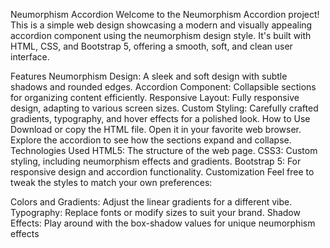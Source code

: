 Neumorphism Accordion
Welcome to the Neumorphism Accordion project! This is a simple web design showcasing a modern and visually appealing accordion component using the neumorphism design style. It's built with HTML, CSS, and Bootstrap 5, offering a smooth, soft, and clean user interface.

Features
Neumorphism Design: A sleek and soft design with subtle shadows and rounded edges.
Accordion Component: Collapsible sections for organizing content efficiently.
Responsive Layout: Fully responsive design, adapting to various screen sizes.
Custom Styling: Carefully crafted gradients, typography, and hover effects for a polished look.
How to Use
Download or copy the HTML file.
Open it in your favorite web browser.
Explore the accordion to see how the sections expand and collapse.
Technologies Used
HTML5: The structure of the web page.
CSS3: Custom styling, including neumorphism effects and gradients.
Bootstrap 5: For responsive design and accordion functionality.
Customization
Feel free to tweak the styles to match your own preferences:

Colors and Gradients: Adjust the linear gradients for a different vibe.
Typography: Replace fonts or modify sizes to suit your brand.
Shadow Effects: Play around with the box-shadow values for unique neumorphism effects

